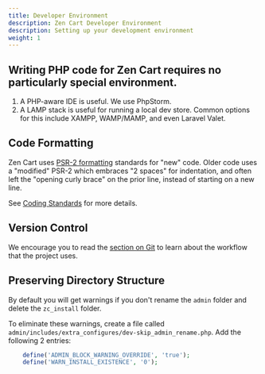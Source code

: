 ```yaml
---
title: Developer Environment
description: Zen Cart Developer Environment
description: Setting up your development environment
weight: 1
---
```


## Writing PHP code for Zen Cart requires no particularly special environment.

1. A PHP-aware IDE is useful. We use PhpStorm.
2. A LAMP stack is useful for running a local dev store. Common options for this include XAMPP, WAMP/MAMP, and even Laravel Valet.

## Code Formatting

Zen Cart uses [PSR-2 formatting](https://www.php-fig.org/psr/psr-2/) standards for "new" code. Older code uses a "modified" PSR-2 which embraces "2 spaces" for indentation, and often left the "opening curly brace" on the prior line, instead of starting on a new line.

See [Coding Standards](/dev/contributing/coding_standards) for more details.

## Version Control

We encourage you to read the [section on Git](/dev/contributing/github_workflow/)
to learn about the workflow that the project uses.

## Preserving Directory Structure

By default you will get warnings if you don't rename the `admin` folder and delete the `zc_install` folder. 

To eliminate these warnings, create a file called `admin/includes/extra_configures/dev-skip_admin_rename.php`.  Add the following 2 entries:
```php
    define('ADMIN_BLOCK_WARNING_OVERRIDE', 'true');
    define('WARN_INSTALL_EXISTENCE', '0');
```



